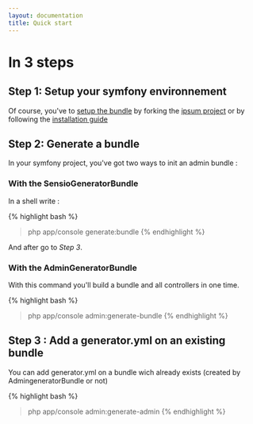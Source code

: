 ```yaml
---
layout: documentation
title: Quick start
---
```


# In 3 steps

## Step 1: Setup your symfony environnement

Of course, you've to [setup the bundle](/installation.html) by forking the [ipsum project](https://github.com/symfony2admingenerator/AdmingeneratorIpsum) or by following the [installation guide](/installation.html)

## Step 2: Generate a bundle

In your symfony project, you've got two ways to init an admin bundle :

### With the SensioGeneratorBundle

In a shell write :

{% highlight bash %}
> php app/console generate:bundle
{% endhighlight %}

And after go to *Step 3*.

### With the AdminGeneratorBundle

With this command you'll build a bundle and all controllers in one time.

{% highlight bash %}
> php app/console admin:generate-bundle
{% endhighlight %}

## Step 3 : Add a generator.yml on an existing bundle

You can add generator.yml on a bundle wich already exists (created by AdmingeneratorBundle or not)

{% highlight bash %}
> php app/console admin:generate-admin
{% endhighlight %}

